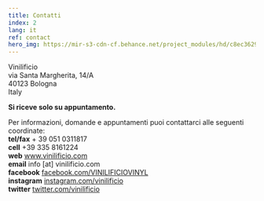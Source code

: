 ```yaml
---
title: Contatti
index: 2
lang: it
ref: contact
hero_img: https://mir-s3-cdn-cf.behance.net/project_modules/hd/c8ec3629713465.561b728ce84d1.jpg
---
```


Vinilificio<br>
via Santa Margherita, 14/A<br>
40123 Bologna<br>
Italy

__Si riceve solo su appuntamento.__

Per informazioni, domande e appuntamenti puoi contattarci alle seguenti coordinate:<br>
__tel/fax__ + 39 051 0311817<br>
__cell__ +39 335 8161224<br>
__web__ www.vinilificio.com<br>
__email__ info [at] vinilificio.com<br>
__facebook__ [facebook.com/VINILIFICIOVINYL](http://www.facebook.com/VINILIFICIOVINYL)<br>
__instagram__ [instagram.com/vinilificio](http://instagram.com/vinilificio)<br>
__twitter__ [twitter.com/vinilificio](http://www.twitter.com/vinilificio)
